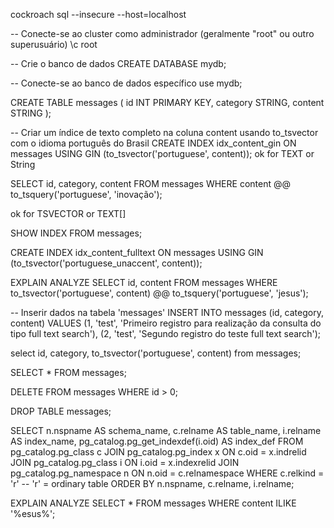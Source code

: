cockroach sql --insecure --host=localhost

-- Conecte-se ao cluster como administrador (geralmente "root" ou outro superusuário)
\c root

-- Crie o banco de dados
CREATE DATABASE mydb;

-- Conecte-se ao banco de dados específico
use mydb;

<!-- CREATE TABLE messages (
    id INT PRIMARY KEY,
    category STRING,
    content TSVECTOR
); -->

CREATE TABLE messages (
    id INT PRIMARY KEY,
    category STRING,
    content STRING
);

-- Criar um índice de texto completo na coluna content usando to_tsvector com o idioma português do Brasil
CREATE INDEX idx_content_gin ON messages USING GIN (to_tsvector('portuguese', content)); ok for TEXT or String

SELECT id, category, content
FROM messages
WHERE content @@ to_tsquery('portuguese', 'inovação');

<!-- CREATE INDEX idx_content_btree ON messages (content) STORING (category); -->

<!-- CREATE INDEX idx_message_content_gin ON messages USING GIN (content); --> ok for TSVECTOR or TEXT[]

<!-- CREATE INDEX idx_content_fulltext ON messages USING GIN (to_tsvector('portuguese_unaccent', content)); -->

SHOW INDEX FROM messages;

<!-- SELECT content FROM messages@idx_content_fulltext WHERE content='contemporâneo'; -->

CREATE INDEX idx_content_fulltext ON messages
USING GIN (to_tsvector('portuguese_unaccent', content));

EXPLAIN ANALYZE
SELECT id, content
FROM messages
WHERE to_tsvector('portuguese', content) @@ to_tsquery('portuguese', 'jesus');

-- Inserir dados na tabela 'messages'
INSERT INTO messages (id, category, content)
    VALUES  (1, 'test', 'Primeiro registro para realização da consulta do tipo full text search'),
            (2, 'test', 'Segundo registro do teste full text search');

select id, category, to_tsvector('portuguese', content) from messages;

SELECT * FROM messages;

DELETE FROM messages WHERE id > 0;

DROP TABLE messages;

SELECT
    n.nspname AS schema_name,
    c.relname AS table_name,
    i.relname AS index_name,
    pg_catalog.pg_get_indexdef(i.oid) AS index_def
FROM
    pg_catalog.pg_class c
JOIN
    pg_catalog.pg_index x ON c.oid = x.indrelid
JOIN
    pg_catalog.pg_class i ON i.oid = x.indexrelid
JOIN
    pg_catalog.pg_namespace n ON n.oid = c.relnamespace
WHERE
    c.relkind = 'r' -- 'r' = ordinary table
ORDER BY
    n.nspname,
    c.relname,
    i.relname;

EXPLAIN ANALYZE SELECT * FROM messages WHERE content ILIKE '%esus%';
